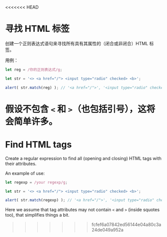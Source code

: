 <<<<<<< HEAD
# 寻找 HTML 标签

创建一个正则表达式语句来寻找所有具有其属性的（闭合或非闭合）HTML 标签。

用例：

```js run
let reg = /你的正则表达式/g;

let str = '<> <a href="/"> <input type="radio" checked> <b>';

alert( str.match(reg) ); // '<a href="/">', '<input type="radio" checked>', '<b>'
```

假设不包含 `<` 和 `>`（也包括引号），这将会简单许多。
=======
# Find HTML tags

Create a regular expression to find all (opening and closing) HTML tags with their attributes.

An example of use:

```js run
let regexp = /your regexp/g;

let str = '<> <a href="/"> <input type="radio" checked> <b>';

alert( str.match(regexp) ); // '<a href="/">', '<input type="radio" checked>', '<b>'
```

Here we assume that tag attributes may not contain `<` and `>` (inside squotes too), that simplifies things a bit. 
>>>>>>> fcfef6a07842ed56144e04a80c3a24de049a952a
